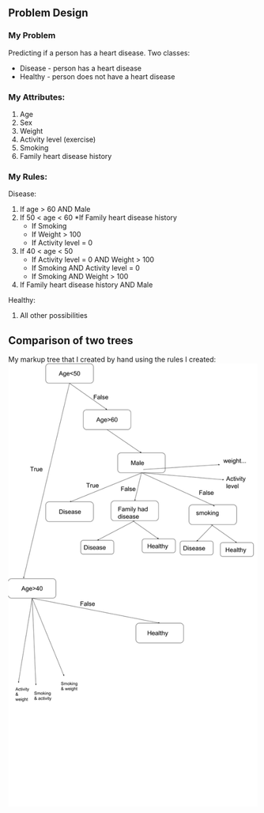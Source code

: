 ## Problem Design

### My Problem
Predicting if a person has a heart disease.
Two classes:
* Disease - person has a heart disease
* Healthy - person does not have a heart disease

### My Attributes:
1. Age
2. Sex
3. Weight
4. Activity level (exercise)
5. Smoking
6. Family heart disease history

### My Rules:
Disease:

1. If age > 60 AND Male
2. If 50 < age < 60
	*If Family heart disease history
	* If Smoking
	* If Weight > 100
	* If Activity level = 0
3. If 40 < age < 50
	* If Activity level = 0 AND Weight > 100
	* If Smoking AND Activity level = 0
	* If Smoking AND Weight > 100
4. If Family heart disease history AND Male

Healthy:

1. All other possibilities




## Comparison of two trees

My markup tree that I created by hand using the rules I created:
![](https://github.com/nikitagalayda/FDA-Homework/blob/master/HW2/h_tree.png)
